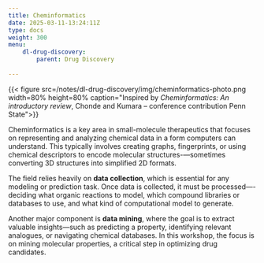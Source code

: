 ```yaml
---
title: Cheminformatics 
date: 2025-03-11-13:24:11Z
type: docs 
weight: 300
menu: 
    dl-drug-discovery:
        parent: Drug Discovery
        
---
```


{{< figure src=/notes/dl-drug-discovery/img/cheminformatics-photo.png width=80% height=80% caption="Inspired by _Cheminformatics: An introductory review_, Chonde and Kumara – conference contribution Penn State">}}

Cheminformatics is a key area in small-molecule therapeutics that focuses on representing and analyzing chemical data in a form computers can understand. This typically involves creating graphs, fingerprints, or using chemical descriptors to encode molecular structures-—sometimes converting 3D structures into simplified 2D formats.

The field relies heavily on **data collection**, which is essential for any modeling or prediction task. Once data is collected, it must be processed—-deciding what organic reactions to model, which compound libraries or databases to use, and what kind of computational model to generate.

Another major component is **data mining**, where the goal is to extract valuable insights—such as predicting a property, identifying relevant analogues, or navigating chemical databases. In this workshop, the focus is on mining molecular properties, a critical step in optimizing drug candidates.